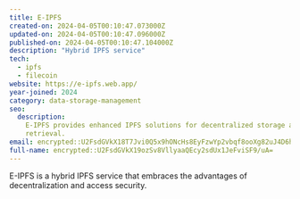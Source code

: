 ```yaml
---
title: E-IPFS
created-on: 2024-04-05T00:10:47.073000Z
updated-on: 2024-04-05T00:10:47.096000Z
published-on: 2024-04-05T00:10:47.104000Z
description: "Hybrid IPFS service"
tech:
  - ipfs
  - filecoin
website: https://e-ipfs.web.app/
year-joined: 2024
category: data-storage-management
seo:
  description:
    E-IPFS provides enhanced IPFS solutions for decentralized storage and
    retrieval.
email: encrypted::U2FsdGVkX18T7Jvi0Q5x9hONcHs8EyFzwYp2vbqf8ooXg82uJ4D6hGGRy6kFU3SJ
full-name: encrypted::U2FsdGVkX19ozSv8VllyaaQEcy2sdUx1JeFviSF9/uA=
---
```


E-IPFS is a hybrid IPFS service that embraces the advantages of decentralization and access security.
